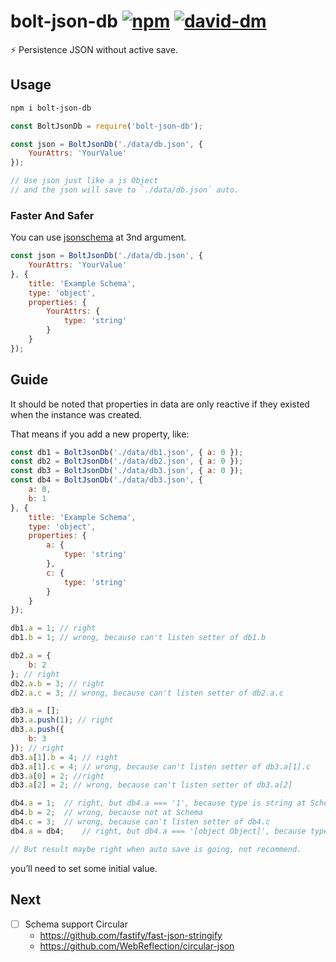 # bolt-json-db [![npm](https://img.shields.io/npm/v/bolt-json-db.svg)](https://www.npmjs.com/package/bolt-json-db) [![david-dm](https://david-dm.org/BoltDoggy/bolt-json-db.svg)](https://david-dm.org/lc60005457/bolt-json-db)
⚡️ Persistence JSON without active save.

## Usage

```bash
npm i bolt-json-db
```

```js
const BoltJsonDb = require('bolt-json-db');

const json = BoltJsonDb('./data/db.json', {
    YourAttrs: 'YourValue'
});

// Use json just like a js Object
// and the json will save to `./data/db.json` auto.
```

### Faster And Safer

You can use [jsonschema](http://json-schema.org/) at 3nd argument.

```js
const json = BoltJsonDb('./data/db.json', {
    YourAttrs: 'YourValue'
}, {
    title: 'Example Schema',
    type: 'object',
    properties: {
        YourAttrs: {
            type: 'string'
        }
    }
});
```

## Guide

It should be noted that properties in data are only reactive if they existed when the instance was created.

That means if you add a new property, like:

```js
const db1 = BoltJsonDb('./data/db1.json', { a: 0 });
const db2 = BoltJsonDb('./data/db2.json', { a: 0 });
const db3 = BoltJsonDb('./data/db3.json', { a: 0 });
const db4 = BoltJsonDb('./data/db3.json', {
    a: 0,
    b: 1
}, {
    title: 'Example Schema',
    type: 'object',
    properties: {
        a: {
            type: 'string'
        },
        c: {
            type: 'string'
        }
    }
});

db1.a = 1; // right
db1.b = 1; // wrong, because can't listen setter of db1.b

db2.a = {
    b: 2
}; // right
db2.a.b = 3; // right
db2.a.c = 3; // wrong, because can't listen setter of db2.a.c

db3.a = [];
db3.a.push(1); // right
db3.a.push({
    b: 3
}); // right
db3.a[1].b = 4; // right
db3.a[1].c = 4; // wrong, because can't listen setter of db3.a[1].c
db3.a[0] = 2; //right
db3.a[2] = 2; // wrong, because can't listen setter of db3.a[2]

db4.a = 1;  // right, but db4.a === '1', because type is string at Schema
db4.b = 2;  // wrong, because not at Schema
db4.c = 3;  // wrong, because can't listen setter of db4.c
db4.a = db4;    // right, but db4.a === '[object Object]', because type is string at Schema

// But result maybe right when auto save is going, not recommend.
```

you’ll need to set some initial value.

## Next

- [ ] Schema support Circular
    - https://github.com/fastify/fast-json-stringify
    - https://github.com/WebReflection/circular-json